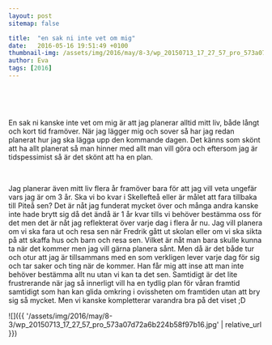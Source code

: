 ```yaml
---
layout: post
sitemap: false

title:  "en sak ni inte vet om mig"
date:   2016-05-16 19:51:49 +0100
thumbnail-img: /assets/img/2016/may/8-3/wp_20150713_17_27_57_pro_573a07d72a6b224b58f97b16.jpg
author: Eva
tags: [2016]
---
```





 




 



En sak ni kanske inte vet om mig är att jag planerar alltid mitt liv, både långt och kort tid framöver. När jag lägger mig och sover så har jag redan planerat hur jag ska lägga upp den kommande dagen. Det känns som skönt att ha allt planerat så man hinner med allt man vill göra och eftersom jag är tidspessimist så är det skönt att ha en plan. 




 




Jag planerar även mitt liv flera år framöver bara för att jag vill veta ungefär vars jag är om 3 år. Ska vi bo kvar i Skellefteå eller är målet att fara tillbaka till Piteå sen? Det är nåt jag funderat mycket över och många andra kanske inte hade brytt sig då det ändå är 1 år kvar tills vi behöver bestämma oss för det men det är nåt jag reflekterat över varje dag i flera år nu. Jag vill planera om vi ska fara ut och resa sen när Fredrik gått ut skolan eller om vi ska sikta på att skaffa hus och barn och resa sen. Vilket är nåt man bara skulle kunna ta när det kommer men jag vill gärna planera sånt. Men då är det både tur och otur att jag är tillsammans med en som verkligen lever varje dag för sig och tar saker och ting när de kommer. Han får mig att inse att man inte behöver bestämma allt nu utan vi kan ta det sen. Samtidigt är det lite frustrerande när jag så innerligt vill ha en tydlig plan för våran framtid samtidigt som han kan glida omkring i ovissheten om framtiden utan att bry sig så mycket. Men vi kanske kompletterar varandra bra på det viset ;D

![]({{ '/assets/img/2016/may/8-3/wp_20150713_17_27_57_pro_573a07d72a6b224b58f97b16.jpg'  | relative_url }})


